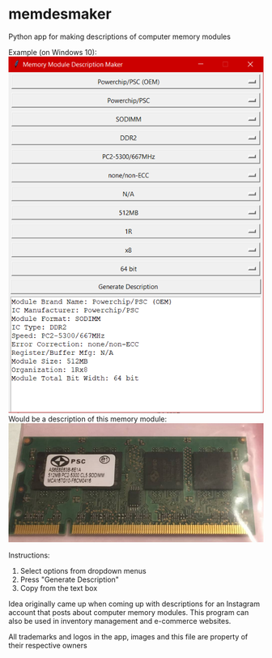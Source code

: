 # memdesmaker
Python app for making descriptions of computer memory modules

Example (on Windows 10):
![ExampleWindow](example_window.png)
Would be a description of this memory module:
![ExampleModule](example_module.png)

Instructions:
1. Select options from dropdown menus
2. Press "Generate Description"
3. Copy from the text box

Idea originally came up when coming up with descriptions for an Instagram account that posts about computer memory modules. This program can also be used in inventory management and e-commerce websites.

All trademarks and logos in the app, images and this file are property of their respective owners

